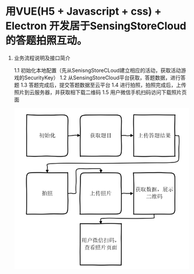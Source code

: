 # 用VUE(H5 + Javascript + css) + Electron 开发居于SensingStoreCloud的答题拍照互动。 

1. 业务流程说明及接口简介



    1.1 初始化本地配置（先从SenisngStoreCLoud建立相应的活动，获取活动游戏的SecurityKey） 
    1.2 从SensingStoreCloud平台获取，答题数据，进行答题 
    1.3  答题完成后，提交答题数据至云平台
    1.4  进行拍照，拍照完成后，上传照片到云服务器，并获取相下载二维码
    1.5  用户微信手机扫码访问下载照片页面

    ![业务流程图](https://raw.githubusercontent.com/troncell/WebDeveloperTraining/e956fa834ca38a20a323f26eaf8f8c8618f00224/02-Bussiness/assests/QA_Photing_flow.png)
